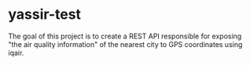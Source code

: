 # yassir-test
The goal of this project is to create a REST API responsible for exposing "the air quality information" of the nearest city to GPS coordinates using iqair.
